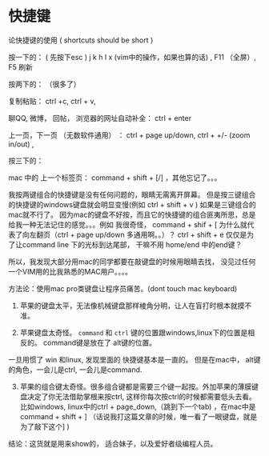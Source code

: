 # 快捷键

论快捷键的使用 ( shortcuts should be short )

按一下的： ( 先按下esc )  j k h l x (vim中的操作，如果也算的话) , F11 （全屏）, F5 刷新

按两下的： （很多了）

复制粘贴： ctrl +c, ctrl + v,

聊QQ, 微博， 回帖， 浏览器的网址自动补全： ctrl + enter

上一页，下一页 （无数软件通用） ： ctrl + page up/down,  ctrl + +/- (zoom in/out) ,

按三下的：

mac 中的 上一个标签页： command + shift + [/]   ，其他忘记了。。。

我按两键组合的快捷键是没有任何问题的，眼睛无需离开屏幕。 但是按三键组合的快捷键的windows键盘就会明显变慢(例如  ctrl + shift + v ) 如果是三键组合的mac就不行了。 因为mac的键盘不好按，而且它的快捷键的组合匪夷所思，总是给我一种无法记住的感觉。。。例如 我很奇怪， command + shif + [ 为什么就代表了向左翻页（ctrl + page up/down 多通用啊。。）？ ctrl + shift + e 仅仅是为了让command line 下的光标到达尾部， 干嘛不用 home/end 中的end键？

所以，我发现大部分用mac的同学都要在敲键盘的时候用眼睛去找， 没见过任何一个VIM用的比我熟悉的MAC用户。。。。


方法论：使用mac pro类键盘让程序员痛苦。(dont touch mac keyboard)

1. 苹果的键盘太平，无法像机械键盘那样棱角分明，让人在盲打时根本就摸不准。

2. 苹果键盘太奇怪。 `command` 和 `ctrl` 键的位置跟windows,linux下的位置是相反的。 command键是放在了 alt键的位置。

一旦用惯了 win 和linux, 发现里面的 快捷键基本是一直的。 但是在mac中， alt键的角色，一会儿是ctrl, 一会儿是command.

3. 苹果的组合键太奇怪。很多组合键都是需要三个键一起按。外加苹果的薄膜键盘决定了你无法借助掌根来按ctrl, 这样你每次按ctrl的时候都需要低头去看。  比如windows, linux中的ctrl + page_down,（跳到下一个tab) ，在mac中是 command + shift + ] （话说我打这篇文章的时候，唯一看了一眼键盘，就是为了敲下这个] )

结论：这货就是用来show的， 适合妹子，以及爱好者级编程人员。
